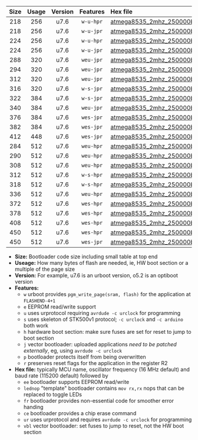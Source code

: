 |Size|Usage|Version|Features|Hex file|
|:-:|:-:|:-:|:-:|:--|
|218|256|u7.6|`w-u-hpr`|[atmega8535_2mhz_250000bps_ur.hex](https://raw.githubusercontent.com/stefanrueger/urboot/main/atmega8535_2mhz_250000bps_ur.hex)|
|218|256|u7.6|`w-u-jpr`|[atmega8535_2mhz_250000bps_ur_vbl.hex](https://raw.githubusercontent.com/stefanrueger/urboot/main/atmega8535_2mhz_250000bps_ur_vbl.hex)|
|224|256|u7.6|`w-u-hpr`|[atmega8535_2mhz_250000bps_lednop_ur.hex](https://raw.githubusercontent.com/stefanrueger/urboot/main/atmega8535_2mhz_250000bps_lednop_ur.hex)|
|224|256|u7.6|`w-u-jpr`|[atmega8535_2mhz_250000bps_lednop_ur_vbl.hex](https://raw.githubusercontent.com/stefanrueger/urboot/main/atmega8535_2mhz_250000bps_lednop_ur_vbl.hex)|
|288|320|u7.6|`weu-jpr`|[atmega8535_2mhz_250000bps_ee_ur_vbl.hex](https://raw.githubusercontent.com/stefanrueger/urboot/main/atmega8535_2mhz_250000bps_ee_ur_vbl.hex)|
|294|320|u7.6|`weu-jpr`|[atmega8535_2mhz_250000bps_ee_lednop_ur_vbl.hex](https://raw.githubusercontent.com/stefanrueger/urboot/main/atmega8535_2mhz_250000bps_ee_lednop_ur_vbl.hex)|
|312|320|u7.6|`weu-jpr`|[atmega8535_2mhz_250000bps_ee_lednop_fr_ur_vbl.hex](https://raw.githubusercontent.com/stefanrueger/urboot/main/atmega8535_2mhz_250000bps_ee_lednop_fr_ur_vbl.hex)|
|316|320|u7.6|`w-s-jpr`|[atmega8535_2mhz_250000bps_vbl.hex](https://raw.githubusercontent.com/stefanrueger/urboot/main/atmega8535_2mhz_250000bps_vbl.hex)|
|322|384|u7.6|`w-s-jpr`|[atmega8535_2mhz_250000bps_lednop_vbl.hex](https://raw.githubusercontent.com/stefanrueger/urboot/main/atmega8535_2mhz_250000bps_lednop_vbl.hex)|
|340|384|u7.6|`weu-jpr`|[atmega8535_2mhz_250000bps_ee_lednop_fr_ce_ur_vbl.hex](https://raw.githubusercontent.com/stefanrueger/urboot/main/atmega8535_2mhz_250000bps_ee_lednop_fr_ce_ur_vbl.hex)|
|376|384|u7.6|`wes-jpr`|[atmega8535_2mhz_250000bps_ee_vbl.hex](https://raw.githubusercontent.com/stefanrueger/urboot/main/atmega8535_2mhz_250000bps_ee_vbl.hex)|
|382|384|u7.6|`wes-jpr`|[atmega8535_2mhz_250000bps_ee_lednop_vbl.hex](https://raw.githubusercontent.com/stefanrueger/urboot/main/atmega8535_2mhz_250000bps_ee_lednop_vbl.hex)|
|412|448|u7.6|`wes-jpr`|[atmega8535_2mhz_250000bps_ee_lednop_fr_vbl.hex](https://raw.githubusercontent.com/stefanrueger/urboot/main/atmega8535_2mhz_250000bps_ee_lednop_fr_vbl.hex)|
|284|512|u7.6|`weu-hpr`|[atmega8535_2mhz_250000bps_ee_ur.hex](https://raw.githubusercontent.com/stefanrueger/urboot/main/atmega8535_2mhz_250000bps_ee_ur.hex)|
|290|512|u7.6|`weu-hpr`|[atmega8535_2mhz_250000bps_ee_lednop_ur.hex](https://raw.githubusercontent.com/stefanrueger/urboot/main/atmega8535_2mhz_250000bps_ee_lednop_ur.hex)|
|308|512|u7.6|`weu-hpr`|[atmega8535_2mhz_250000bps_ee_lednop_fr_ur.hex](https://raw.githubusercontent.com/stefanrueger/urboot/main/atmega8535_2mhz_250000bps_ee_lednop_fr_ur.hex)|
|312|512|u7.6|`w-s-hpr`|[atmega8535_2mhz_250000bps.hex](https://raw.githubusercontent.com/stefanrueger/urboot/main/atmega8535_2mhz_250000bps.hex)|
|318|512|u7.6|`w-s-hpr`|[atmega8535_2mhz_250000bps_lednop.hex](https://raw.githubusercontent.com/stefanrueger/urboot/main/atmega8535_2mhz_250000bps_lednop.hex)|
|336|512|u7.6|`weu-hpr`|[atmega8535_2mhz_250000bps_ee_lednop_fr_ce_ur.hex](https://raw.githubusercontent.com/stefanrueger/urboot/main/atmega8535_2mhz_250000bps_ee_lednop_fr_ce_ur.hex)|
|372|512|u7.6|`wes-hpr`|[atmega8535_2mhz_250000bps_ee.hex](https://raw.githubusercontent.com/stefanrueger/urboot/main/atmega8535_2mhz_250000bps_ee.hex)|
|378|512|u7.6|`wes-hpr`|[atmega8535_2mhz_250000bps_ee_lednop.hex](https://raw.githubusercontent.com/stefanrueger/urboot/main/atmega8535_2mhz_250000bps_ee_lednop.hex)|
|408|512|u7.6|`wes-hpr`|[atmega8535_2mhz_250000bps_ee_lednop_fr.hex](https://raw.githubusercontent.com/stefanrueger/urboot/main/atmega8535_2mhz_250000bps_ee_lednop_fr.hex)|
|450|512|u7.6|`wes-hpr`|[atmega8535_2mhz_250000bps_ee_lednop_fr_ce.hex](https://raw.githubusercontent.com/stefanrueger/urboot/main/atmega8535_2mhz_250000bps_ee_lednop_fr_ce.hex)|
|450|512|u7.6|`wes-jpr`|[atmega8535_2mhz_250000bps_ee_lednop_fr_ce_vbl.hex](https://raw.githubusercontent.com/stefanrueger/urboot/main/atmega8535_2mhz_250000bps_ee_lednop_fr_ce_vbl.hex)|

- **Size:** Bootloader code size including small table at top end
- **Useage:** How many bytes of flash are needed, ie, HW boot section or a multiple of the page size
- **Version:** For example, u7.6 is an urboot version, o5.2 is an optiboot version
- **Features:**
  + `w` urboot provides `pgm_write_page(sram, flash)` for the application at `FLASHEND-4+1`
  + `e` EEPROM read/write support
  + `u` uses urprotocol requiring `avrdude -c urclock` for programming
  + `s` uses skeleton of STK500v1 protocol; `-c urclock` and `-c arduino` both work
  + `h` hardware boot section: make sure fuses are set for reset to jump to boot section
  + `j` vector bootloader: uploaded applications *need to be patched externally*, eg, using `avrdude -c urclock`
  + `p` bootloader protects itself from being overwritten
  + `r` preserves reset flags for the application in the register R2
- **Hex file:** typically MCU name, oscillator frequency (16 MHz default) and baud rate (115200 default) followed by
  + `ee` bootloader supports EEPROM read/write
  + `lednop` "template" bootloader contains `mov rx,rx` nops that can be replaced to toggle LEDs
  + `fr` bootloader provides non-essential code for smoother error handing
  + `ce` bootloader provides a chip erase command
  + `ur` uses urprotocol and requires `avrdude -c urclock` for programming
  + `vbl` vector bootloader: set fuses to jump to reset, not the HW boot section
